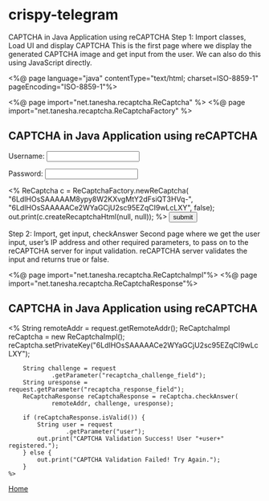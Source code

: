 # crispy-telegram
CAPTCHA in Java Application using reCAPTCHA
Step 1: Import classes, Load UI and display CAPTCHA
This is the first page where we display the generated CAPTCHA image and get input from the user. We can also do this using JavaScript directly.

<%@ page language="java" contentType="text/html; charset=ISO-8859-1"
    pageEncoding="ISO-8859-1"%>

<%@ page import="net.tanesha.recaptcha.ReCaptcha" %>
<%@ page import="net.tanesha.recaptcha.ReCaptchaFactory" %>

<html>
<head>
<title>CAPTCHA in Java using reCAPTCHA</title>
</head>
<body>
<h2>CAPTCHA in Java Application using reCAPTCHA</h2>
<form action="./validate.jsp" method="post">
<p>Username: <input type="text" name="user"></p>
<p>Password: <input type="password" name="password"></p>
<p>
<%
	ReCaptcha c = ReCaptchaFactory.newReCaptcha(
       		  	"6LdlHOsSAAAAAM8ypy8W2KXvgMtY2dFsiQT3HVq-", 
        		"6LdlHOsSAAAAACe2WYaGCjU2sc95EZqCI9wLcLXY", false);
	out.print(c.createRecaptchaHtml(null, null));
%>
   <input type="submit" value="submit" />
</p>        
        </form>
</body>
</html>
Step 2: Import, get input, checkAnswer
Second page where we get the user input, user’s IP address and other required parameters, to pass on to the reCAPTCHA server for input validation. reCAPTCHA server validates the input and returns true or false.

<%@ page import="net.tanesha.recaptcha.ReCaptchaImpl"%>
<%@ page import="net.tanesha.recaptcha.ReCaptchaResponse"%>

<html>
<head>
<title>CAPTCHA in Java using reCAPTCHA</title>
</head>
<body>
<h2>CAPTCHA in Java Application using reCAPTCHA</h2>
<p>
	<%
		String remoteAddr = request.getRemoteAddr();
		ReCaptchaImpl reCaptcha = new ReCaptchaImpl();
		reCaptcha.setPrivateKey("6LdlHOsSAAAAACe2WYaGCjU2sc95EZqCI9wLcLXY");

		String challenge = request
				.getParameter("recaptcha_challenge_field");
		String uresponse = request.getParameter("recaptcha_response_field");
		ReCaptchaResponse reCaptchaResponse = reCaptcha.checkAnswer(
				remoteAddr, challenge, uresponse);

		if (reCaptchaResponse.isValid()) {
			String user = request
					.getParameter("user");
			out.print("CAPTCHA Validation Success! User "+user+" registered.");
		} else {
			out.print("CAPTCHA Validation Failed! Try Again.");
		}
	%>
</p>
<a href=".">Home</a>	
</body>
</html>

